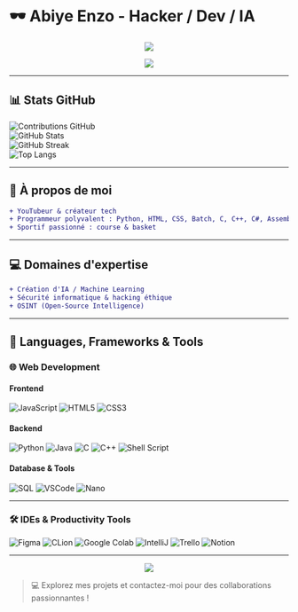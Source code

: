 # 🕶️ Abiye Enzo - Hacker / Dev / IA

<p align="center">
  <a href="https://github.com/abiyeenzo">
    <img src="https://img.shields.io/badge/Abiye%20Enzo-00FF00?style=for-the-badge&logo=github&logoColor=white"/>
  </a>
</p>



<p align="center">
  <!-- Typing SVG animation -->
  <a href="https://github.com/DenverCoder1/readme-typing-svg">
    <img src="https://readme-typing-svg.demolab.com/?lines=Hacker%20%26%20Dev;Python%20%7C%20C%2B%2B%20%7C%20C;Security%20&%20OSINT%20Enthusiast;AI%20and%20Machine%20Learning&font=Fira%20Code&center=true&width=600&height=50&color=00FF00&vCenter=true&pause=1000&size=24" /></a>
</p>

---

## 📊 Stats GitHub

![Contributions GitHub](https://badges.pufler.dev/contributions/?username=AbiyeEnzo)  
![GitHub Stats](https://github-readme-stats.vercel.app/api?username=AbiyeEnzo&show_icons=true&theme=tokyonight)  
![GitHub Streak](https://github-readme-streak-stats.herokuapp.com/?user=AbiyeEnzo&theme=tokyonight)  
![Top Langs](https://github-readme-stats.vercel.app/api/top-langs/?username=AbiyeEnzo&layout=compact)

---

## 🚀 À propos de moi

```diff
+ YouTubeur & créateur tech
+ Programmeur polyvalent : Python, HTML, CSS, Batch, C, C++, C#, Assembleur
+ Sportif passionné : course & basket
````

---

## 💻 Domaines d'expertise

```diff
+ Création d'IA / Machine Learning
+ Sécurité informatique & hacking éthique
+ OSINT (Open-Source Intelligence)
```

---

## 🔨 Languages, Frameworks & Tools

### 🌐 Web Development

#### Frontend

![JavaScript](https://img.shields.io/badge/JavaScript-F7DF1E.svg?style=for-the-badge\&logo=javascript\&logoColor=white)
![HTML5](https://img.shields.io/badge/-HTML5-E34F26?style=for-the-badge\&logo=html5\&logoColor=white)
![CSS3](https://img.shields.io/badge/-CSS3-1572B6?style=for-the-badge\&logo=css3)

#### Backend

![Python](https://img.shields.io/badge/Python-14354C?style=for-the-badge\&logo=python\&logoColor=white)
![Java](https://img.shields.io/badge/Java-ED8B00?style=for-the-badge\&logo=openjdk\&logoColor=white)
![C](https://custom-icon-badges.herokuapp.com/badge/C-03599C.svg?style=for-the-badge\&logo=c-in-hexagon\&logoColor=white)
![C++](https://custom-icon-badges.herokuapp.com/badge/C++-9C033A.svg?style=for-the-badge\&logo=cpp2\&logoColor=white)
![Shell Script](https://img.shields.io/badge/Shell_Script-121011?style=for-the-badge\&logo=gnu-bash\&logoColor=white)

#### Database & Tools

![SQL](https://img.shields.io/badge/SQL-003B57?style=for-the-badge\&logo=sql\&logoColor=white)
![VSCode](https://img.shields.io/badge/Visual_Studio_Code-0078D4?style=for-the-badge\&logo=visual%20studio%20code\&logoColor=white)
![Nano](https://img.shields.io/badge/Nano-00A400?style=for-the-badge\&logo=nano\&logoColor=white)

---

### 🛠 IDEs & Productivity Tools

![Figma](https://img.shields.io/badge/Figma-F24E1E?style=for-the-badge\&logo=figma\&logoColor=white)
![CLion](https://img.shields.io/badge/CLion-000000?style=for-the-badge\&logo=clion\&logoColor=white)
![Google Colab](https://img.shields.io/badge/Colab-F9AB00?style=for-the-badge\&logo=googlecolab\&color=525252)
![IntelliJ](https://img.shields.io/badge/IntelliJ_IDEA-000000.svg?style=for-the-badge\&logo=intellij-idea\&logoColor=white)
![Trello](https://img.shields.io/badge/Trello-0052CC?style=for-the-badge\&logo=trello\&logoColor=white)
![Notion](https://img.shields.io/badge/Notion-000000?style=for-the-badge\&logo=notion\&logoColor=white)

---

<p align="center">
  <img src="https://readme-typing-svg.demolab.com/?lines=Welcome%20to%20my%20Matrix%20World%20%F0%9F%A5%B6;Hacker%20%26%20Dev%20in%20Action;Always%20Learning%20New%20Skills&font=Fira%20Code&center=true&width=600&height=50&color=00FF00&vCenter=true&pause=500&size=24" />
</p>

> 💻 Explorez mes projets et contactez-moi pour des collaborations passionnantes !

